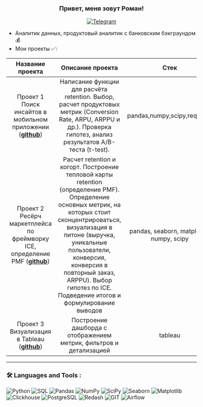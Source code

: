 ### <p align="center">Привет, меня зовут Роман!</p>

<div align="center">

  <a href="">[![Telegram](https://img.shields.io/badge/-Telegram-27A7E7?style=for-the-badge&logo=telegram)](https://t.me/Roman1991)</a>

</div>

* Аналитик данных, продуктовый аналитик с банковским бэкграундом 💰
* Мои проекты ✅: 

|Название проекта| Описание проекта| Стек|
|:--------------:|:---------------:|:---:|
|Проект 1  Поиск инсайтов в мобильном приложении (__[github](https://github.com/Roman19911/mobile_app_research)__)|Написание функции для расчёта retention. Выбор, расчет продуктовых метрик (Conversion Rate, ARPU, ARPPU и др.). Проверка гипотез, анализ результатов А/B-теста (t-test).|pandas,numpy,scipy,requests|
|Проект 2 Ресёрч маркетплейса по фреймворку ICE, определение PMF (__[github](https://github.com/Roman19911/product_research_marketplace)__)|Расчет retention и когорт. Построение тепловой карты retention (определение PMF). Определение основных метрик, на которых стоит сконцентрироваться, визуализация в питоне (выручка, уникальные пользователи, конверсия, конверсия в повторный заказ, ARPPU). Выбор гипотез по ICE. Подведение итогов и формулирование выводов|pandas, seaborn, matplotlib, numpy, scipy|
|Проект 3 Визуализация в Tableau (__[github](https://github.com/Roman19911/hotel_chain_dashboard)__)|Построение дашборда с отображением метрик, фильтров и детализацией|tableau|

<hr>

###  🛠️ Languages and Tools :  

![Python](https://img.shields.io/badge/-Python-FFF?style=for-the-badge&logo=python)
![SQL](https://img.shields.io/badge/-SQL-00A4EF?style=for-the-badge&logo=SQL)
![Pandas](https://img.shields.io/badge/Pandas-150458?style=for-the-badge&logo=pandas&logoColor=white)
![NumPy](https://img.shields.io/badge/NumPy-013243?style=for-the-badge&logo=numpy&logoColor=white)
![SciPy](https://img.shields.io/badge/SciPy-005F91?style=for-the-badge&logo=scipy&logoColor=white)
![Seaborn](https://img.shields.io/badge/Seaborn-8DD6F9?style=for-the-badge&logo=seaborn&logoColor=black)
![Matplotlib](https://img.shields.io/badge/Matplotlib-11557C?style=for-the-badge&logo=python&logoColor=white)
![Clickhouse](https://img.shields.io/badge/-Clickhouse-FFF?style=for-the-badge&logo=Clickhouse)
![PostgreSQL](https://img.shields.io/badge/-PostgreSQL-FFF?style=for-the-badge&logo=PostgreSQL)
![Redash](https://img.shields.io/badge/-Redash-E44D26?style=for-the-badge&logo=Redash)
![GIT](https://img.shields.io/badge/-GIT-FFF?style=for-the-badge&logo=GIT)
![Airflow](https://img.shields.io/badge/-Airflow-77DDE7?style=for-the-badge&logo=AIRFLOW)
